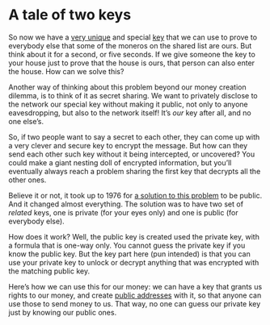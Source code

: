 # A tale of two keys

So now we have a [very unique](3.14.1_key-selection.md) and special [key](3.14_keys.md) that we can use to prove to everybody else that some of the moneros on the shared list are ours. But think about it for a second, or five seconds. If we give someone the key to your house just to prove that the house is ours, that person can also enter the house. How can we solve this?

Another way of thinking about this problem beyond our money creation dilemma, is to think of it as secret sharing. We want to privately disclose to the network our special key without making it public, not only to anyone eavesdropping, but also to the network itself! It’s *our* key after all, and no one else’s.

So, if two people want to say a secret to each other, they can come up with a very clever and secure key to encrypt the message. But how can they send each other such key without it being intercepted, or uncovered? You could make a giant nesting doll of encrypted information, but you’ll eventually always reach a problem sharing the first key that decrypts all the other ones.

Believe it or not, it took up to 1976 for [a solution to this problem](https://en.wikipedia.org/wiki/Public-key_cryptography) to be public. And it changed almost everything. The solution was to have two set of _related_ keys, one is private (for your eyes only) and one is public (for everybody else).

How does it work? Well, the public key is created used the private key, with a formula that is one-way only. You cannot guess the private key if you know the public key. But the key part here (pun intended) is that you can use your private key to unlock or decrypt anything that was encrypted with the matching public key.

Here’s how we can use this for our money: we can have a key that grants us rights to our money, and create [public addresses](3.17_addresses.md) with it, so that anyone can use those to send money to us. That way, no one can guess our private key just by knowing our public ones.